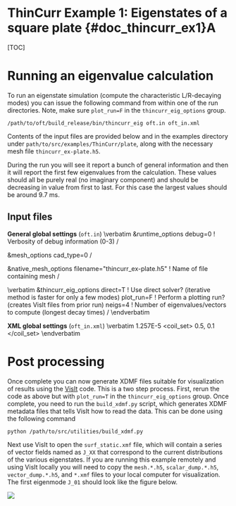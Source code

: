 ThinCurr Example 1: Eigenstates of a square plate {#doc_thincurr_ex1}A
==============

[TOC]

# Running an eigenvalue calculation

To run an eigenstate simulation (compute the characteristic L/R-decaying modes) you can issue the following command from within one of the run directories. Note, make sure `plot_run=F` in the `thincurr_eig_options` group.

    /path/to/oft/build_release/bin/thincurr_eig oft.in oft_in.xml

Contents of the input files are provided below and in the examples directory under `path/to/src/examples/ThinCurr/plate`, along with the necessary mesh file `thincurr_ex-plate.h5`.

During the run you will see it report a bunch of general information and then it will report the first few eigenvalues from the calculation. These values should all be purely real (no imaginary component) and should be decreasing in value from first to last. For this case the largest values should be around 9.7 ms.

## Input files

**General global settings** (`oft.in`)
\verbatim
&runtime_options
 debug=0	! Verbosity of debug information (0-3)
/

&mesh_options
 cad_type=0
/

&native_mesh_options
 filename="thincurr_ex-plate.h5"	! Name of file containing mesh
/

\verbatim
&thincurr_eig_options
 direct=T	! Use direct solver? (iterative method is faster for only a few modes)
 plot_run=F	! Perform a plotting run? (creates VisIt files from prior run)
 neigs=4	! Number of eigenvalues/vectors to compute (longest decay times)
/
\endverbatim

**XML global settings** (`oft_in.xml`)
\verbatim
<oft>
  <thincurr>
    <eta>1.257E-5</eta>
    <coil_set>
      <coil>0.5, 0.1</coil>
    </coil_set>
  </thincurr>
</oft>
\endverbatim

# Post processing

Once complete you can now generate XDMF files suitable for visualization of results using the [VisIt](https://visit-dav.github.io/visit-website/index.html) code. This is a two step process. First, rerun the code as above but with `plot_run=T` in the `thincurr_eig_options` group. Once complete, you need to run the `build_xdmf.py` script, which generates XDMF metadata files that tells VisIt how to read the data. This can be done using the following command

    python /path/to/src/utilities/build_xdmf.py

Next use VisIt to open the `surf_static.xmf` file, which will contain a series of vector fields named as `J_XX` that correspond to the current distributions of the various eigenstates. If you are running this example remotely and using VisIt locally you will need to copy the `mesh.*.h5`, `scalar_dump.*.h5`, `vector_dump.*.h5`, and `*.xmf` files to your local computer for visualization. The first eigenmode `J_01` should look like the figure below.

![](images/thincurr_ex1-result.png)
